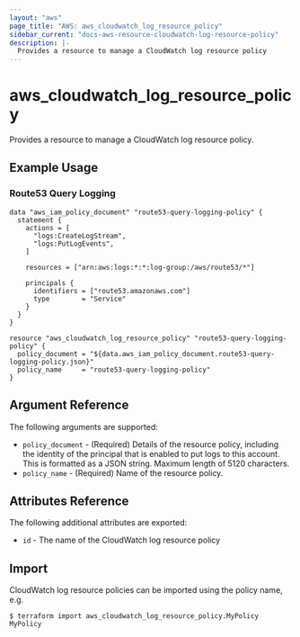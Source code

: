 ```yaml
---
layout: "aws"
page_title: "AWS: aws_cloudwatch_log_resource_policy"
sidebar_current: "docs-aws-resource-cloudwatch-log-resource-policy"
description: |-
  Provides a resource to manage a CloudWatch log resource policy
---
```


# aws_cloudwatch_log_resource_policy

Provides a resource to manage a CloudWatch log resource policy.

## Example Usage

### Route53 Query Logging

```hcl
data "aws_iam_policy_document" "route53-query-logging-policy" {
  statement {
    actions = [
      "logs:CreateLogStream",
      "logs:PutLogEvents",
    ]

    resources = ["arn:aws:logs:*:*:log-group:/aws/route53/*"]

    principals {
      identifiers = ["route53.amazonaws.com"]
      type        = "Service"
    }
  }
}

resource "aws_cloudwatch_log_resource_policy" "route53-query-logging-policy" {
  policy_document = "${data.aws_iam_policy_document.route53-query-logging-policy.json}"
  policy_name     = "route53-query-logging-policy"
}
```

## Argument Reference

The following arguments are supported:

* `policy_document` - (Required) Details of the resource policy, including the identity of the principal that is enabled to put logs to this account. This is formatted as a JSON string. Maximum length of 5120 characters.
* `policy_name` - (Required) Name of the resource policy.

## Attributes Reference

The following additional attributes are exported:

* `id` - The name of the CloudWatch log resource policy

## Import

CloudWatch log resource policies can be imported using the policy name, e.g.

```
$ terraform import aws_cloudwatch_log_resource_policy.MyPolicy MyPolicy
```
